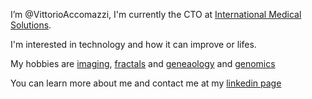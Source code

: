 I’m @VittorioAccomazzi, I'm currently the CTO at [International Medical Solutions](https://imstsvc.com/).

I'm interested in technology and how it can improve or lifes. 

My hobbies are [imaging](https://vittorioaccomazzi.github.io/Artist/index.html), [fractals](http://julia-live.s3-website-us-east-1.amazonaws.com/) and [geneaology](https://accomazzo.org/) and [genomics](https://vittorioaccomazzi.github.io/snpsandme/)

You can learn more about me and contact me at my [linkedin page](https://www.linkedin.com/in/Vittorio-Accomazzi/)

<!---
VittorioAccomazzi/VittorioAccomazzi is a ✨ special ✨ repository because its `README.md` (this file) appears on your GitHub profile.
You can click the Preview link to take a look at your changes.
--->
